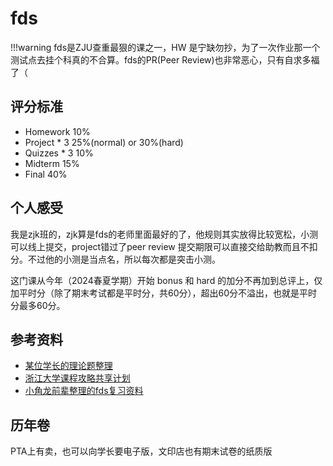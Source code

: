 # fds

!!!warning
    fds是ZJU查重最狠的课之一，HW 是宁缺勿抄，为了一次作业那一个测试点去挂个科真的不合算。fds的PR(Peer Review)也非常恶心，只有自求多福了（

## 评分标准

* Homework 10%
* Project * 3 25%(normal) or 30%(hard)
* Quizzes * 3 10%
* Midterm 15%
* Final 40%

## 个人感受

我是zjk班的，zjk算是fds的老师里面最好的了，他规则其实放得比较宽松，小测可以线上提交，project错过了peer review 提交期限可以直接交给助教而且不扣分。不过他的小测是当点名，所以每次都是突击小测。

这门课从今年（2024春夏学期）开始 bonus 和 hard 的加分不再加到总评上，仅加平时分（除了期末考试都是平时分，共60分），超出60分不溢出，也就是平时分最多60分。

## 参考资料

* [某位学长的理论题整理](https://lhxcs.github.io/note/cs/ds/pta/)
* [浙江大学课程攻略共享计划](https://qsctech.github.io/zju-icicles/%E6%95%B0%E6%8D%AE%E7%BB%93%E6%9E%84%E5%9F%BA%E7%A1%80/)
* [小角龙前辈整理的fds复习资料](https://github.com/Zhang-Each/CourseNoteOfZJUSE/tree/master/FDS%E6%95%B0%E6%8D%AE%E7%BB%93%E6%9E%84%E5%9F%BA%E7%A1%80)

## 历年卷

PTA上有卖，也可以向学长要电子版，文印店也有期末试卷的纸质版

